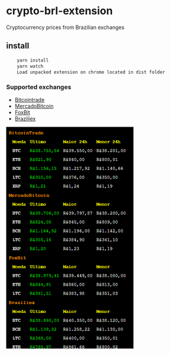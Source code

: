 # crypto-brl-extension
Cryptocurrency prices from Brazilian exchanges

## install

```
    yarn install
    yarn watch
    Load unpacked extension on chrome located in dist folder
``` 

### Supported exchanges
- [Bitcointrade](https://www.bitcointrade.com.br/)
- [MercadoBitcoin](https://www.mercadobitcoin.com.br/)
- [FoxBit](https://foxbit.com.br/)
- [Braziliex](https://braziliex.com/)

![print](print.png)